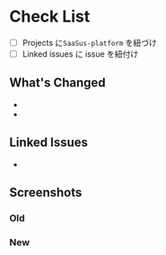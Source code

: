 # Check List
- [ ] Projects に`SaaSus-platform` を紐づけ
- [ ] Linked issues に issue を紐付け

## What's Changed
-
-

## Linked Issues
-

## Screenshots

### Old

### New
